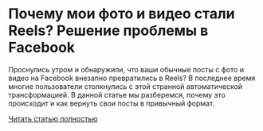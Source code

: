 # Почему мои фото и видео стали Reels? Решение проблемы в Facebook



Проснулись утром и обнаружили, что ваши обычные посты с фото и видео на Facebook внезапно превратились в Reels? В последнее время многие пользователи столкнулись с этой странной автоматической трансформацией. В данной статье мы разберемся, почему это происходит и как вернуть свои посты в привычный формат.

[Читать статью полностью](https://xyberbara.com/web/foto-i-video-facebook-prevrashchayet-reels/)
